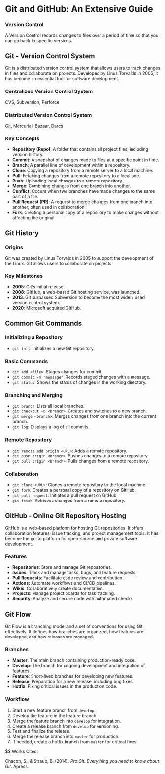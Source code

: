 
# Git and GitHub: An Extensive Guide

### Version Control

A Version Control records changes to files over a period of time so that you can go back to specific versions.

## Git - Version Control System

Git is a distributed version control system that allows users to track changes in files and collaborate on projects. Developed by Linus Torvalds in 2005, it has become an essential tool for software development.

### Centralized Version Control System
CVS, Subversion, Perforce

### Distributed Version Control System
Git, Mercurial, Bazaar, Darcs

### **Key Concepts**

- **Repository (Repo)**: A folder that contains all project files, including version history.
- **Commit**: A snapshot of changes made to files at a specific point in time.
- **Branch**: A parallel line of development within a repository.
- **Clone**: Copying a repository from a remote server to a local machine.
- **Pull**: Fetching changes from a remote repository to a local one.
- **Push**: Uploading local changes to a remote repository.
- **Merge**: Combining changes from one branch into another.
- **Conflict**: Occurs when two branches have made changes to the same part of a file.
- **Pull Request (PR)**: A request to merge changes from one branch into another, often used in collaboration.
- **Fork**: Creating a personal copy of a repository to make changes without affecting the original.

## Git History

### **Origins**

Git was created by Linus Torvalds in 2005 to support the development of the Linux. Git allows users to collaborate on projects.

### **Key Milestones**

- **2005**: Git's initial release.
- **2008**: GitHub, a web-based Git hosting service, was launched.
- **2013**: Git surpassed Subversion to become the most widely used version control system.
- **2020**: Microsoft acquired GitHub.

## Common Git Commands

### **Initializing a Repository**

- `git init`: Initializes a new Git repository.

### **Basic Commands**

- `git add <file>`: Stages changes for commit.
- `git commit -m "message"`: Records staged changes with a message.
- `git status`: Shows the status of changes in the working directory.

### **Branching and Merging**

- `git branch`: Lists all local branches.
- `git checkout -b <branch>`: Creates and switches to a new branch.
- `git merge <branch>`: Merges changes from one branch into the current branch.
- `git log`: Displays a log of all commits.

### **Remote Repository**

- `git remote add origin <URL>`: Adds a remote repository.
- `git push origin <branch>`: Pushes changes to a remote repository.
- `git pull origin <branch>`: Pulls changes from a remote repository.

### **Collaboration**

- `git clone <URL>`: Clones a remote repository to the local machine.
- `git fork`: Creates a personal copy of a repository on GitHub.
- `git pull request`: Initiates a pull request on GitHub.
- `git fetch`: Retrieves changes from a remote repository.

## GitHub - Online Git Repository Hosting

GitHub is a web-based platform for hosting Git repositories. It offers collaboration features, issue tracking, and project management tools. It has become the go-to platform for open-source and private software development.

### **Features**

- **Repositories**: Store and manage Git repositories.
- **Issues**: Track and manage tasks, bugs, and feature requests.
- **Pull Requests**: Facilitate code review and contribution.
- **Actions**: Automate workflows and CI/CD pipelines.
- **Wikis**: Collaboratively create documentation.
- **Projects**: Manage project boards for task tracking.
- **Security**: Analyze and secure code with automated checks.

## Git Flow

Git Flow is a branching model and a set of conventions for using Git effectively. It defines how branches are organized, how features are developed, and how releases are managed.

### **Branches**

- **Master**: The main branch containing production-ready code.
- **Develop**: The branch for ongoing development and integration of features.
- **Feature**: Short-lived branches for developing new features.
- **Release**: Preparation for a new release, including bug fixes.
- **Hotfix**: Fixing critical issues in the production code.

### **Workflow**

1. Start a new feature branch from `develop`.
2. Develop the feature in the feature branch.
3. Merge the feature branch into `develop` for integration.
4. Create a release branch from `develop` for versioning.
5. Test and finalize the release.
6. Merge the release branch into `master` for production.
7. If needed, create a hotfix branch from `master` for critical fixes.


$$ Works Cited:

Chacon, S., & Straub, B. (2014). *Pro Git: Everything you need to know about Git*. Apress.
